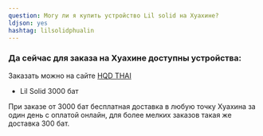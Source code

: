 ```yaml
---
question: Могу ли я купить устройство Lil solid на Хуахине?
ldjson: yes
hashtag: lilsolidphualin
---
```


### Да сейчас для заказа на Хуахине доступны устройства:

Заказать можно на сайте [HQD THAI](https://hqdthai.ru/iqos/)

* Lil Solid 3000 бат 

При заказе от 3000 бат бесплатная доставка в любую точку Хуахина за один день с оплатой онлайн, для более мелких заказов такая же доставка 300 бат.
